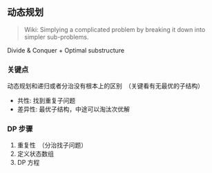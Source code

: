 ## 动态规划

> Wiki: Simplying a complicated problem by breaking it down into simpler sub-problems.
>

Divide & Conquer + Optimal substructure

### 关键点

动态规划和递归或者分治没有根本上的区别　（关键看有无最优的子结构）

- 共性: 找到重复子问题
- 差异性: 最优子结构，中途可以淘汰次优解

### DP 步骤
1. 重复性　（分治找子问题）
2. 定义状态数组
3. DP 方程
